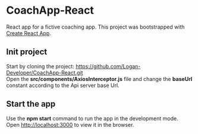 # CoachApp-React
React app for a fictive coaching app.
This project was bootstrapped with [Create React App](https://github.com/facebook/create-react-app).

## Init project
Start by cloning the project: https://github.com/Logan-Developer/CoachApp-React.git  
Open the __src/components/AxiosInterceptor.js__ file and change the __baseUrl__ constant according to the Api server base Url.

## Start the app
Use the __npm start__ command to run the app in the development mode.  
Open [http://localhost:3000](http://localhost:3000) to view it in the browser.
